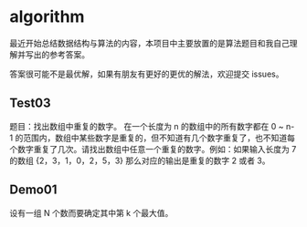 # algorithm

最近开始总结数据结构与算法的内容，本项目中主要放置的是算法题目和我自己理解并写出的参考答案。

答案很可能不是最优解，如果有朋友有更好的更优的解法，欢迎提交 issues。

## Test03
题目：找出数组中重复的数字。
在一个长度为 n 的数组中的所有数字都在 0 ~ n-1 的范围内，数组中某些数字是重复的，但不知道有几个数字重复了，也不知道每个数字重复了几次。请找出数组中任意一个重复的数字。例如：如果输入长度为 7 的数组 {2，3，1，0，2，5，3} 那么对应的输出是重复的数字 2 或者 3。

## Demo01

设有一组 N 个数而要确定其中第 k 个最大值。

